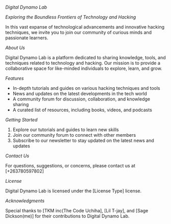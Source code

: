 # 
*Digital Dynamo Lab*

_Exploring the Boundless Frontiers of Technology and Hacking_

In this vast expanse of technological advancements and innovative hacking techniques, we invite you to join our community of curious minds and passionate learners.

*About Us*

Digital Dynamo Lab is a platform dedicated to sharing knowledge, tools, and techniques related to technology and hacking. Our mission is to provide a collaborative space for like-minded individuals to explore, learn, and grow.

*Features*

- In-depth tutorials and guides on various hacking techniques and tools
- News and updates on the latest developments in the tech world
- A community forum for discussion, collaboration, and knowledge sharing
- A curated list of resources, including books, videos, and podcasts

*Getting Started*

1. Explore our tutorials and guides to learn new skills
2. Join our community forum to connect with other members
3. Subscribe to our newsletter to stay updated on the latest news and updates

*Contact Us*

For questions, suggestions, or concerns, please contact us at [+263780597802]

*License*

Digital Dynamo Lab is licensed under the [License Type] license.

*Acknowledgments*

Special thanks to [TKM inc(The Code Uchiha], [Lil T-jay], and [Sage Dickson(me)] for their contributions to Digital Dynamo Lab.

